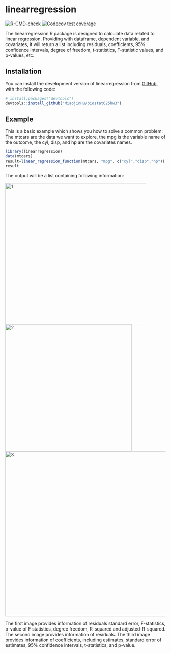 
# linearregression

<!-- badges: start -->
[![R-CMD-check](https://github.com/MiaojinHu/biostat625hw3/actions/workflows/R-CMD-check.yaml/badge.svg)](https://github.com/MiaojinHu/biostat625hw3/actions/workflows/R-CMD-check.yaml)
[![Codecov test coverage](https://codecov.io/gh/MiaojinHu/biostat625hw3/branch/main/graph/badge.svg)](https://app.codecov.io/gh/MiaojinHu/biostat625hw3?branch=main)
<!-- badges: end -->

The linearregression R package is designed to calculate data related to linear regression. Providing with dataframe, dependent variable, and covariates, it will return a list including residuals, coefficients, 95% confidence intervals, degree of freedom, t-statistics, F-statistic values, and p-values, etc. 

## Installation

You can install the development version of linearregression from [GitHub](https://github.com/MiaojinHu/biostat625hw3), with the following code:
``` r
# install.packages("devtools")
devtools::install_github("MiaojinHu/biostat625hw3")
```

## Example

This is a basic example which shows you how to solve a common problem:
The mtcars are the data we want to explore, the mpg is the variable name of the outcome, the cyl, disp, and hp are the covariates names.

``` r
library(linearregression)
data(mtcars)
result=linear_regression_function(mtcars, "mpg", c("cyl","disp","hp"))
result
```

The output will be a list containing following information:

<img width="442" alt="1" src="https://user-images.githubusercontent.com/149199735/283658356-87edaa33-d137-49c5-aaeb-9594fb284dbd.png">

<img width="397" alt="2" src="https://user-images.githubusercontent.com/149199735/283658372-ff72e6fb-cf7a-4f97-8e8b-b9a9fb27861b.png">

<img width="517" alt="3" src="https://user-images.githubusercontent.com/149199735/283658384-76497cae-a4c2-4762-b23f-c236779dab96.png">

The first image provides information of residuals standard error, F-statistics, p-value of F statistics, degree freedom, R-squared and adjusted-R-squared.
The second image provides information of residuals.
The third image provides information of coefficients, including estimates, standard error of estimates, 95% confidence intervals, t-statistics, and p-value. 
